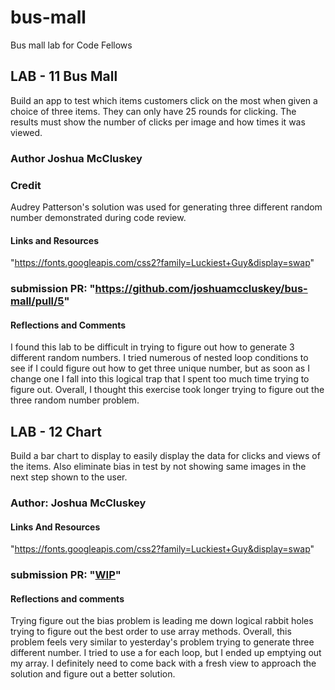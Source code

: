 # bus-mall

Bus mall lab for Code Fellows

## LAB - 11 Bus Mall

Build an app to test which items customers click on the most when given a choice of three items. They can only have 25 rounds for clicking. The results must show the number of clicks per image and how times it was viewed.

### Author Joshua McCluskey

### Credit

 Audrey Patterson's solution was used for generating three different random number demonstrated during code review.

#### Links and Resources

"https://fonts.googleapis.com/css2?family=Luckiest+Guy&display=swap"

### submission PR: "https://github.com/joshuamccluskey/bus-mall/pull/5"

#### Reflections and Comments

I found this lab to be difficult in trying to figure out how to generate 3 different random numbers. I tried numerous of nested loop conditions to see if I could figure out how to get three unique number, but as soon as I change one I fall into this logical trap that I spent too much time trying to figure out. Overall, I thought this exercise took longer trying to figure out the three random number problem.

## LAB - 12 Chart

Build a bar chart to display to easily display the data for clicks and views of the items. Also eliminate bias in test by not showing same images in the next step shown to the user.

### Author: Joshua McCluskey

#### Links And Resources

"https://fonts.googleapis.com/css2?family=Luckiest+Guy&display=swap"

### submission PR: "[WIP](https://github.com/joshuamccluskey/bus-mall/pull/6)"

#### Reflections and comments

Trying figure out the bias problem is leading me down logical rabbit holes trying to figure out the best order to use array methods. Overall, this problem feels very similar to yesterday's problem trying to generate three different number. I tried to use a for each loop, but I ended up emptying out my array. I definitely need to come back with a fresh view to approach the solution and figure out a better solution.
